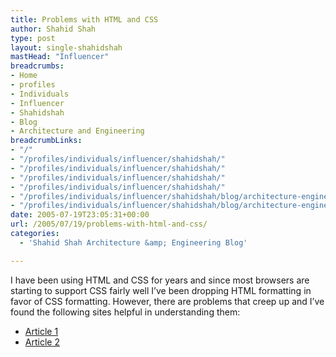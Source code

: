 ```yaml
---
title: Problems with HTML and CSS
author: Shahid Shah
type: post
layout: single-shahidshah
mastHead: "Influencer"
breadcrumbs:
- Home
- profiles
- Individuals
- Influencer
- Shahidshah
- Blog
- Architecture and Engineering
breadcrumbLinks:
- "/"
- "/profiles/individuals/influencer/shahidshah/"
- "/profiles/individuals/influencer/shahidshah/"
- "/profiles/individuals/influencer/shahidshah/"
- "/profiles/individuals/influencer/shahidshah/"
- "/profiles/individuals/influencer/shahidshah/blog/architecture-engineering/"
- "/profiles/individuals/influencer/shahidshah/blog/architecture-engineering/"
date: 2005-07-19T23:05:31+00:00
url: /2005/07/19/problems-with-html-and-css/
categories:
  - 'Shahid Shah Architecture &amp; Engineering Blog'

---
```

I have been using HTML and CSS for years and since most browsers are starting to support CSS fairly well I&#8217;ve been dropping HTML formatting in favor of CSS formatting. However, there are problems that creep up and I&#8217;ve found the following sites helpful in understanding them:

  * [Article 1][1]
  * [Article 2][2]

 [1]: http://www.communitymx.com/content/article.cfm?cid=A8E2DC392C467EEA
 [2]: http://www.quirksmode.org/